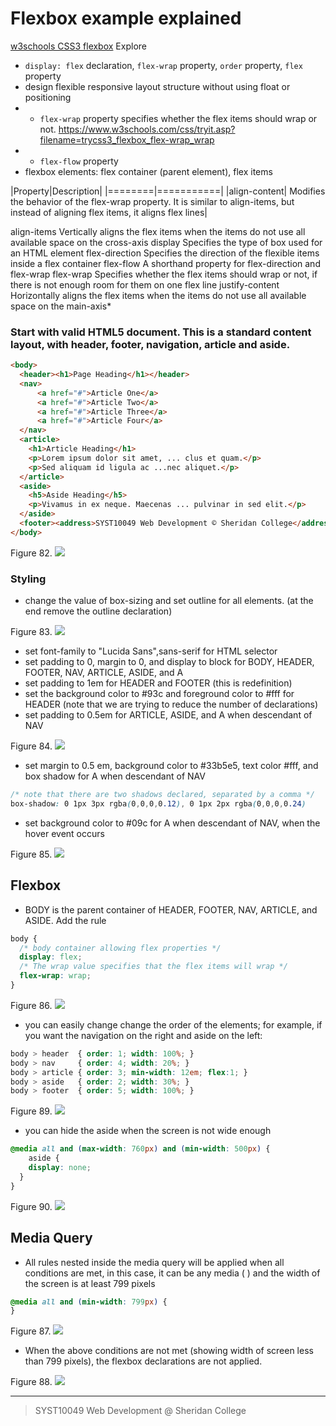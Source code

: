 # Flexbox example explained

[w3schools CSS3 flexbox](https://www.w3schools.com/css/css3_flexbox.asp)
Explore 
* `display: flex` declaration, `flex-wrap` property, `order` property, `flex` property
* design flexible responsive layout structure without using float or positioning
* * `flex-wrap`  property specifies whether the flex items should wrap or not. https://www.w3schools.com/css/tryit.asp?filename=trycss3_flexbox_flex-wrap_wrap
* * `flex-flow` property
* flexbox elements: flex container (parent element), flex items


|Property|Description|
|========|===========|
|align-content|	Modifies the behavior of the flex-wrap property. It is similar to align-items, but instead of aligning flex items, it aligns flex lines|

align-items	Vertically aligns the flex items when the items do not use all available space on the cross-axis
display	Specifies the type of box used for an HTML element
flex-direction	Specifies the direction of the flexible items inside a flex container
flex-flow	A shorthand property for flex-direction and flex-wrap
flex-wrap	Specifies whether the flex items should wrap or not, if there is not enough room for them on one flex line
justify-content	Horizontally aligns the flex items when the items do not use all available space on the main-axis* 

### Start with valid HTML5 document.  This is a standard content layout, with header, footer, navigation, article and aside.

```html
<body>
  <header><h1>Page Heading</h1></header>  
  <nav>
      <a href="#">Article One</a>
      <a href="#">Article Two</a>
      <a href="#">Article Three</a>
      <a href="#">Article Four</a>
  </nav>  
  <article>
    <h1>Article Heading</h1>
    <p>Lorem ipsum dolor sit amet, ... clus et quam.</p>
    <p>Sed aliquam id ligula ac ...nec aliquet.</p>
  </article>  
  <aside>
    <h5>Aside Heading</h5>
    <p>Vivamus in ex neque. Maecenas ... pulvinar in sed elit.</p>
  </aside>	
  <footer><address>SYST10049 Web Development © Sheridan College</address></footer>
</body>
```
Figure 82. ![](flex82.png)


### Styling

* change the value of box-sizing and set outline for all elements.  (at the end remove the outline declaration)

Figure 83. ![](flex83.png)


* set font-family to "Lucida Sans",sans-serif for HTML selector
* set padding to 0, margin to 0, and display to block for BODY, HEADER, FOOTER, NAV, ARTICLE, ASIDE, and A
* set padding to 1em for HEADER and FOOTER (this is redefinition)
* set the background color to #93c and foreground color to #fff for HEADER (note that we are trying to reduce the number of declarations)
* set padding to 0.5em for ARTICLE, ASIDE, and A when descendant of NAV

Figure 84. ![](flex84.png)


* set margin to 0.5 em, background color to #33b5e5, text color #fff, and box shadow for A when descendant of NAV

```css
/* note that there are two shadows declared, separated by a comma */
box-shadow: 0 1px 3px rgba(0,0,0,0.12), 0 1px 2px rgba(0,0,0,0.24)
```

* set background color to #09c for A when descendant of NAV, when the hover event occurs

Figure 85. ![](flex85.png)

## Flexbox

* BODY is the parent container of HEADER, FOOTER, NAV, ARTICLE, and ASIDE. Add the rule

```css
body { 
  /* body container allowing flex properties */
  display: flex;  
  /* The wrap value specifies that the flex items will wrap */
  flex-wrap: wrap;
}
```

Figure 86. ![](flex86.png)

* you can easily change change the order of the elements; for example, if you want the navigation on the right and aside on the left:

```css
body > header  { order: 1; width: 100%; }
body > nav     { order: 4; width: 20%; }
body > article { order: 3; min-width: 12em; flex:1; }
body > aside   { order: 2; width: 30%; }
body > footer  { order: 5; width: 100%; }
```
Figure 89. ![](flex89.png)

* you can hide the aside when the screen is not wide enough

```css
@media all and (max-width: 760px) and (min-width: 500px) {
    aside {
    display: none;
  }
}
```
Figure 90. ![](flex90.png)

## Media Query
* All rules nested inside the media query will be applied when all conditions are met, in this case, it can be any media ( ) and the width of the screen is at least 799 pixels


```css
@media all and (min-width: 799px) {
}
```

Figure 87. ![](flex87.png)

* When the above conditions are not met (showing width of screen less than 799 pixels), the flexbox declarations are not applied.


Figure 88. ![](flex88.png)

---
> SYST10049 Web Development @ Sheridan College



